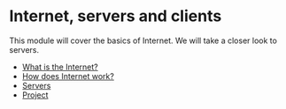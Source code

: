 # Internet, servers and clients

This module will cover the basics of Internet. We will take a closer look to servers.

* [What is the Internet?](./what-internet.md)
* [How does Internet work?](./how-internet.md)
* [Servers](./servers.md)
* [Project](./project)
